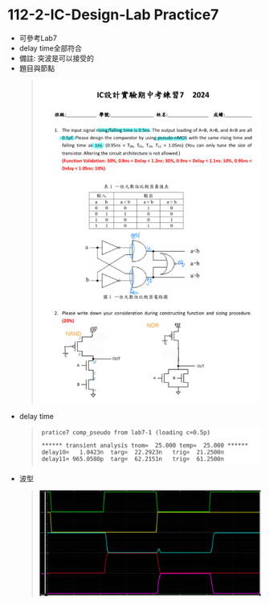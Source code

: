 # 112-2-IC-Design-Lab Practice7

- 可參考Lab7
- delay time全部符合
- 備註: 突波是可以接受的
- 題目與節點
    >![alt text](p7_node.jpg)
- delay time
    >![alt text](p7_delay.png)
- 波型
    >![alt text](p7_wave.png)
